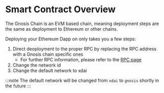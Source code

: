 ---
---

# Smart Contract Overview

The Gnosis Chain is an EVM based chain, meaning deployment steps are the same as deployment to Ethereum or other chains.

Deploying your Ethereum Dapp on only takes you a few steps:

1. Direct deoployment to the proper RPC by replacing the RPC address with a Gnosis chain specific ones
    - For further RPC information, please refer to the [RPC page](../../tools/rpc/README.mdx)
2. Change the network id
3. Change the default network to xdai

:::note
The default network will be changed from `xdai` to `gnosis` shortly in the future
:::

